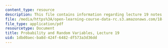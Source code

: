 ```yaml
---
content_type: resource
description: This file contains information regarding lecture 19 notes.
file: /media/https%3A/open-learning-course-data-rc.s3.amazonaws.com/18-440-probability-and-random-variables-spring-2014/1dbd0aecba8d424f6482df573a3d36dd_MIT18_440S14_Lecture19.pdf
file_type: application/pdf
resourcetype: Document
title: Probability and Random Variables, Lecture 19
uid: 1dbd0aec-ba8d-424f-6482-df573a3d36dd
---
```

